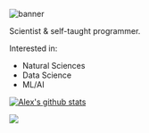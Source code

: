 ![banner](https://user-images.githubusercontent.com/101715326/158585444-200958bf-af2f-459b-8664-15e3e7ccf5f1.png)

Scientist & self-taught programmer.

Interested in:
- Natural Sciences
- Data Science
- ML/AI

[![Alex's github stats](https://github-readme-stats.vercel.app/api?username=escasinas&theme=darcula&show_icons=true)](https://github.com/escasinas)

![](https://komarev.com/ghpvc/?username=escasinas&color=orange)
